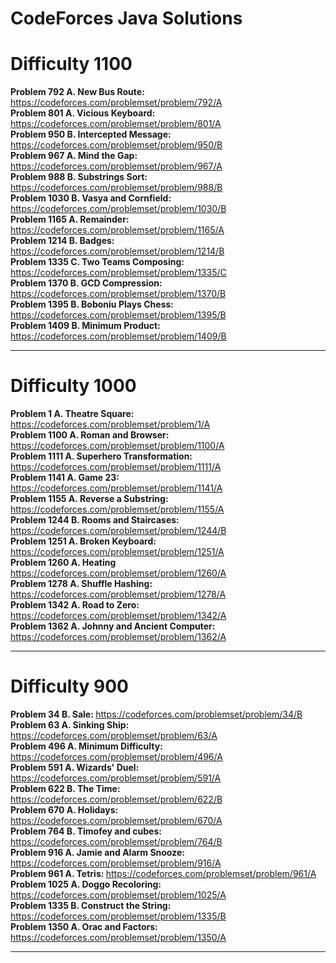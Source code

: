 # CodeForces Java Solutions

# Difficulty 1100

<strong>Problem 792 A. New Bus Route: </strong> https://codeforces.com/problemset/problem/792/A 
<br>
<strong>Problem 801 A. Vicious Keyboard: </strong> https://codeforces.com/problemset/problem/801/A 
<br>
<strong>Problem 950 B. Intercepted Message: </strong> https://codeforces.com/problemset/problem/950/B 
<br>
<strong>Problem 967 A. Mind the Gap: </strong> https://codeforces.com/problemset/problem/967/A 
<br>
<strong>Problem 988 B. Substrings Sort: </strong> https://codeforces.com/problemset/problem/988/B 
<br>
<strong>Problem 1030 B. Vasya and Cornfield: </strong> https://codeforces.com/problemset/problem/1030/B 
<br>
<strong>Problem 1165 A. Remainder: </strong> https://codeforces.com/problemset/problem/1165/A 
<br>
<strong>Problem 1214 B. Badges: </strong> https://codeforces.com/problemset/problem/1214/B 
<br>
<strong>Problem 1335 C. Two Teams Composing: </strong> https://codeforces.com/problemset/problem/1335/C 
<br>
<strong>Problem 1370 B. GCD Compression: </strong> https://codeforces.com/problemset/problem/1370/B 
<br>
<strong>Problem 1395 B. Boboniu Plays Chess: </strong> https://codeforces.com/problemset/problem/1395/B 
<br>
<strong>Problem 1409 B. Minimum Product: </strong> https://codeforces.com/problemset/problem/1409/B 
<br>

----------------------------------------------------------------------------------------------------------------

# Difficulty 1000

<strong>Problem 1 A. Theatre Square: </strong> https://codeforces.com/problemset/problem/1/A 
<br>
<strong>Problem 1100 A. Roman and Browser: </strong> https://codeforces.com/problemset/problem/1100/A 
<br>
<strong>Problem 1111 A. Superhero Transformation: </strong> https://codeforces.com/problemset/problem/1111/A 
<br>
<strong>Problem 1141 A. Game 23: </strong> https://codeforces.com/problemset/problem/1141/A 
<br>
<strong>Problem 1155 A. Reverse a Substring: </strong> https://codeforces.com/problemset/problem/1155/A 
<br>
<strong>Problem 1244 B. Rooms and Staircases: </strong> https://codeforces.com/problemset/problem/1244/B 
<br>
<strong>Problem 1251 A. Broken Keyboard: </strong> https://codeforces.com/problemset/problem/1251/A 
<br>
<strong>Problem 1260 A. Heating </strong> https://codeforces.com/problemset/problem/1260/A 
<br>
<strong>Problem 1278 A. Shuffle Hashing: </strong> https://codeforces.com/problemset/problem/1278/A 
<br>
<strong>Problem 1342 A. Road to Zero: </strong> https://codeforces.com/problemset/problem/1342/A 
<br>
<strong>Problem 1362 A. Johnny and Ancient Computer: </strong> https://codeforces.com/problemset/problem/1362/A 
<br>

----------------------------------------------------------------------------------------------------------------

# Difficulty 900

<strong>Problem 34 B. Sale: </strong> https://codeforces.com/problemset/problem/34/B 
<br>
<strong>Problem 63 A. Sinking Ship: </strong> https://codeforces.com/problemset/problem/63/A 
<br>
<strong>Problem 496 A. Minimum Difficulty: </strong> https://codeforces.com/problemset/problem/496/A 
<br>
<strong>Problem 591 A. Wizards' Duel: </strong> https://codeforces.com/problemset/problem/591/A 
<br>
<strong>Problem 622 B. The Time: </strong> https://codeforces.com/problemset/problem/622/B 
<br>
<strong>Problem 670 A. Holidays: </strong> https://codeforces.com/problemset/problem/670/A 
<br>
<strong>Problem 764 B. Timofey and cubes: </strong> https://codeforces.com/problemset/problem/764/B 
<br>
<strong>Problem 916 A. Jamie and Alarm Snooze: </strong> https://codeforces.com/problemset/problem/916/A 
<br>
<strong>Problem 961 A. Tetris: </strong> https://codeforces.com/problemset/problem/961/A 
<br>
<strong>Problem 1025 A. Doggo Recoloring: </strong> https://codeforces.com/problemset/problem/1025/A 
<br>
<strong>Problem 1335 B. Construct the String: </strong> https://codeforces.com/problemset/problem/1335/B 
<br>
<strong>Problem 1350 A. Orac and Factors: </strong> https://codeforces.com/problemset/problem/1350/A 
<br>

----------------------------------------------------------------------------------------------------------------
